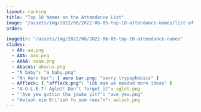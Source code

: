 ```yaml
---
layout: ranking
title: "Top 10 Names on the Attendance List"
image: "/assets/img/2022/06/2022-06-05-top-10-attendance-names/list-of-names.jpg"
order:

imagedir: "/assets/img/2022/06/2022-06-05-top-10-attendance-names"
slides:
  - AA: aa.png
  - AAA: aaa.png
  - AAAA: aaaa.png
  - Abacus: abacus.png
  - "A baby": "a baby.png"
  - "An Aero bar": { aero bar.png: "sorry trypophobics" }
  - Affleck: { "affleck.png": "idk man we needed more ideas" }
  - "A-G-L-E-T! Aglet! Don't forget it": aglet.png
  - "‘Ave yew gottin tha jowke yit?": "ave yew.png"
  - "Awlsoh eim Bri’ish fo sum rees’n": awlsoh.png
---
```

